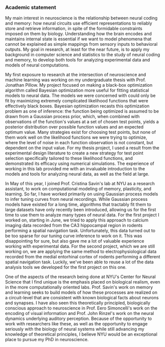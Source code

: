 ### Academic statement

My main interest in neuroscience is the relationship between neural coding and memory: how neural circuits use efficient representations to reliably store and retrieve information, in spite of the formidable constraints imposed on them by biology. Understanding how the brain encodes and maintains internal state is essential if we want to model phenomena that cannot be explained as simple mappings from sensory inputs to behavioral outputs. My goal in research, at least for the near future, is to apply my background in computer science and statistics to the study of neural coding and memory, to develop both tools for analyzing experimental data and models of neural computations.

My first exposure to research at the intersection of neuroscience and machine learning was working on my undergraduate thesis with Prof. Jonathan Pillow. My project focused on making a black-box optimization algorithm called Bayesian optimization more useful for fitting statistical models to neural data. The models we were concerned with could only be fit by maximizing extremely complicated likelihood functions that were effectively black boxes. Bayesian optimization recasts this optimization problem as one of inference: the function being optimized is assumed to be drawn from a Gaussian process prior, which, when combined with observations of the function's values at a set of chosen test points, yields a posterior distribution over possible function values and an expected optimum value. Many strategies exist for choosing test points, but none of them work well on the likelihood functions we were trying to optimize, where the level of noise in each function observation is not constant, but dependent on the input value. For my thesis project, I used a result from the experimental design literature to create a new strategy for test point selection specifically tailored to these likelihood functions, and demonstrated its efficacy using numerical simulations. The experience of working in this lab provided me with an invaluable introduction to the models and tools for analyzing neural data, as well as the field at large.

In May of this year, I joined Prof. Cristina Savin's lab at NYU as a research assistant, to work on computational modeling of memory, plasticity, and learning. So far, I have worked primarily on using Gaussian process models to infer tuning curves from neural recordings. While Gaussian process models have existed for a long time, algorithms that tractably fit them to large datasets have only recently been introduced, allowing us for the first time to use them to analyze many types of neural data. For the first project I worked on, starting in June, we tried to apply this approach to calcium imaging data recorded from the CA3 hippocampal region in rodents performing a spatial navigation task. Unfortunately, this data turned out to be too sparse for our tuning curve inference to work on it. This was disappointing for sure, but also gave me a lot of valuable experience working with experimental data. For the second project, which we are still working on, we are applying the same method to electrophysiological data recorded from the medial entorhinal cortex of rodents performing a different spatial navigation task. Luckily, we've been able to reuse a lot of the data analysis tools we developed for the first project on this one.

One of the aspects of the research being done at NYU's Center for Neural Science that I find unique is the emphasis placed on biological realism, even in the more computationally oriented labs. Prof. Savin's work on memory and learning seeks to build models of how these processes are realized on a circuit-level that are consistent with known biological facts about neurons and synapses. I have also seen this theoretically principled, biologically conscious approach to neuroscience in Prof. Eero Simoncelli's work on the encoding of visual information and Prof. John Rinzel's work on the neural dynamics underlying auditory perception. Because of the opportunity to work with researchers like these, as well as the opportunity to engage seriously with the biology of neural systems while still advancing my knowledge of theoretical principles, I believe NYU would be an exceptional place to pursue my PhD in neuroscience.
